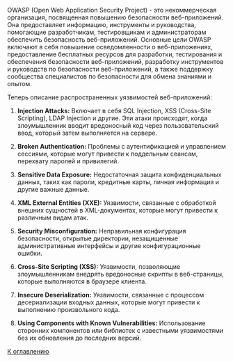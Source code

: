 OWASP (Open Web Application Security Project) - это некоммерческая организация, посвященная повышению безопасности
веб-приложений. Она предоставляет информацию, инструменты и руководства, помогающие разработчикам, тестировщикам и
администраторам обеспечить безопасность веб-приложений. Основные цели OWASP включают в себя повышение осведомленности о
веб-приложениях, предоставление бесплатных ресурсов для разработки, тестирования и обеспечения безопасности
веб-приложений, разработку инструментов и руководств по безопасности веб-приложений, а также поддержку сообщества
специалистов по безопасности для обмена знаниями и опытом.

Теперь описание распространенных уязвимостей веб-приложений:

1. **Injection Attacks:** Включает в себя SQL Injection, XSS (Cross-Site Scripting), LDAP Injection и другие. Эти атаки
   происходят, когда злоумышленник вводит вредоносный код через пользовательский ввод, который затем выполняется на
   сервере.

2. **Broken Authentication:** Проблемы с аутентификацией и управлением сессиями, которые могут привести к поддельным
   сеансам, перехвату паролей и привилегий.

3. **Sensitive Data Exposure:** Недостаточная защита конфиденциальных данных, таких как пароли, кредитные карты, личная
   информация и другие важные данные.

4. **XML External Entities (XXE):** Уязвимости, связанные с обработкой внешних сущностей в XML-документах, которые могут
   привести к различным видам атак.

5. **Security Misconfiguration:** Неправильная конфигурация безопасности, открытые директории, незащищенные
   административные интерфейсы и другие конфигурационные ошибки.

6. **Cross-Site Scripting (XSS):** Уязвимости, позволяющие злоумышленникам внедрять вредоносные скрипты в веб-страницы,
   которые выполняются в браузере клиента.

7. **Insecure Deserialization:** Уязвимости, связанные с процессом десериализации входных данных, которые могут привести
   к выполнению произвольного кода.

8. **Using Components with Known Vulnerabilities:** Использование сторонних компонентов или библиотек с известными
   уязвимостями без их обновления до последних версий.

[К оглавлению](../readme.md)
